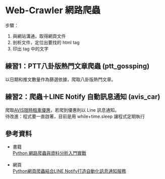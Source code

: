 # Web-Crawler 網路爬蟲
步驟：
1. 與網站溝通，取得網頁文件
2. 剖析文件，定位出要找的 html tag
3. 印出 tag 中的文字

## 練習1：PTT八卦版熱門文章爬蟲 (ptt_gossping)
以日期和推文數量作為篩選依據，爬取八卦版熱門文章。

## 練習2：爬蟲＋LINE Notify 自動訊息通知 (avis_car)
爬取[AVIS限時租車優惠](https://www.avis-taiwan.com/limited-offer.php)，若爬到優惠則以 Line 訊息通知。<br>
待改進：程式要一直啟著，目前是用 while+time.sleep 讓程式定期執行


## 參考資料
* 書籍 <br>
[Python 網路爬蟲與資料分析入門實戰](https://www.books.com.tw/products/0010800867) <br><br>
* 網頁 <br>
[Python網頁爬蟲結合LINE Notify打造自動化訊息通知服務](https://www.learncodewithmike.com/2020/06/python-line-notify.html)
